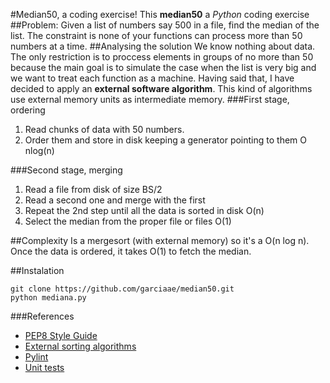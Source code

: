 #Median50, a coding exercise!
This **median50** a *Python* coding exercise
##Problem:
Given a list of numbers say 500 in a file, find the median of the list. The constraint is none of your functions can process more than 50 numbers at a time.
##Analysing the solution
We know nothing about data. The only restriction is to proccess elements in groups of no more than 50 because the main goal is to simulate the case when the list is very big and we want to treat each function as a machine.
Having said that, I have decided to apply an **external software algorithm**. This kind of algorithms use external memory units as intermediate memory. 
###First stage, ordering
1. Read chunks of data with 50 numbers.
2. Order them and store in disk keeping a generator pointing to them O nlog(n)

###Second stage, merging
1. Read a file from disk of size BS/2
2. Read a second one and merge with the first
3. Repeat the 2nd step until all the data is sorted in disk O(n)
4. Select the median from the proper file or files O(1)

##Complexity
Is a mergesort (with external memory) so it's a O(n log n). Once the data is ordered, it takes O(1) to fetch the median.

##Instalation
```
git clone https://github.com/garciaae/median50.git
python mediana.py
```

###References
* [PEP8 Style Guide](http://legacy.python.org/dev/peps/pep-0008/)
* [External sorting algorithms](http://en.wikipedia.org/wiki/External_sorting)
* [Pylint](http://www.pylint.org)
* [Unit tests](http://docs.python-guide.org/en/latest/writing/tests/)
